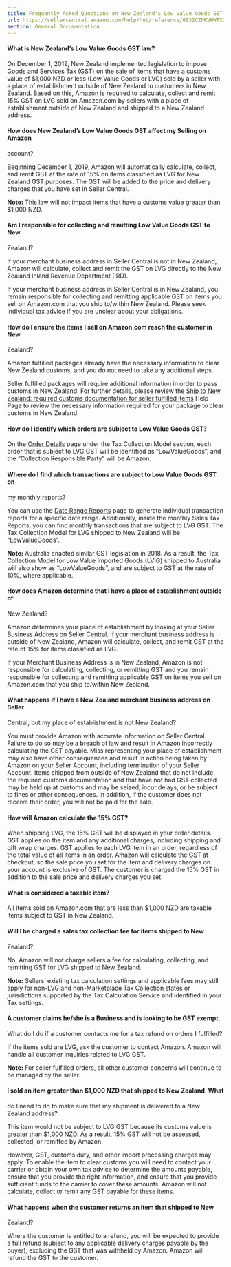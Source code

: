 ```yaml
---
title: Frequently Asked Questions on New Zealand's Low Value Goods GST
url: https://sellercentral.amazon.com/help/hub/reference/GS32CZNKVHWPXCN8
section: General Documentation
---
```


#### What is New Zealand’s Low Value Goods GST law?

On December 1, 2019, New Zealand implemented legislation to impose Goods and
Services Tax (GST) on the sale of items that have a customs value of $1,000
NZD or less (Low Value Goods or LVG) sold by a seller with a place of
establishment outside of New Zealand to customers in New Zealand. Based on
this, Amazon is required to calculate, collect and remit 15% GST on LVG sold
on Amazon.com by sellers with a place of establishment outside of New Zealand
and shipped to a New Zealand address.

#### How does New Zealand’s Low Value Goods GST affect my Selling on Amazon
account?

Beginning December 1, 2019, Amazon will automatically calculate, collect, and
remit GST at the rate of 15% on items classified as LVG for New Zealand GST
purposes. The GST will be added to the price and delivery charges that you
have set in Seller Central.

**Note:** This law will not impact items that have a customs value greater
than $1,000 NZD.

#### Am I responsible for collecting and remitting Low Value Goods GST to New
Zealand?

If your merchant business address in Seller Central is not in New Zealand,
Amazon will calculate, collect and remit the GST on LVG directly to the New
Zealand Inland Revenue Department (IRD).

If your merchant business address in Seller Central is in New Zealand, you
remain responsible for collecting and remitting applicable GST on items you
sell on Amazon.com that you ship to/within New Zealand. Please seek individual
tax advice if you are unclear about your obligations.

#### How do I ensure the items I sell on Amazon.com reach the customer in New
Zealand?

Amazon fulfilled packages already have the necessary information to clear New
Zealand customs, and you do not need to take any additional steps.

Seller fulfilled packages will require additional information in order to pass
customs in New Zealand. For further details, please review the [Ship to New
Zealand: required customs documentation for seller fulfilled
items](/gp/help/GXZAJA74D6PL5SCE) Help Page to review the necessary
information required for your package to clear customs in New Zealand.

#### How do I identify which orders are subject to Low Value Goods GST?

On the [Order Details](/orders-v3) page under the Tax Collection Model
section, each order that is subject to LVG GST will be identified as
“LowValueGoods”, and the “Collection Responsible Party” will be Amazon.

#### Where do I find which transactions are subject to Low Value Goods GST on
my monthly reports?

You can use the [Date Range
Reports](https://sellercentral.amazon.com/payments/reports/custom/request)
page to generate individual transaction reports for a specific date range.
Additionally, inside the monthly Sales Tax Reports, you can find monthly
transactions that are subject to LVG GST. The Tax Collection Model for LVG
shipped to New Zealand will be “LowValueGoods”.

**Note:** Australia enacted similar GST legislation in 2018. As a result, the
Tax Collection Model for Low Value Imported Goods (LVIG) shipped to Australia
will also show as “LowValueGoods”, and are subject to GST at the rate of 10%,
where applicable.

#### How does Amazon determine that I have a place of establishment outside of
New Zealand?

Amazon determines your place of establishment by looking at your Seller
Business Address on Seller Central. If your merchant business address is
outside of New Zealand, Amazon will calculate, collect, and remit GST at the
rate of 15% for items classified as LVG.

If your Merchant Business Address is in New Zealand, Amazon is not responsible
for calculating, collecting, or remitting GST and you remain responsible for
collecting and remitting applicable GST on items you sell on Amazon.com that
you ship to/within New Zealand.

#### What happens if I have a New Zealand merchant business address on Seller
Central, but my place of establishment is not New Zealand?

You must provide Amazon with accurate information on Seller Central. Failure
to do so may be a breach of law and result in Amazon incorrectly calculating
the GST payable. Miss representing your place of establishment may also have
other consequences and result in action being taken by Amazon on your Seller
Account, including termination of your Seller Account. Items shipped from
outside of New Zealand that do not include the required customs documentation
and that have not had GST collected may be held up at customs and may be
seized, incur delays, or be subject to fines or other consequences. In
addition, if the customer does not receive their order, you will not be paid
for the sale.

#### How will Amazon calculate the 15% GST?

When shipping LVG, the 15% GST will be displayed in your order details. GST
applies on the item and any additional charges, including shipping and gift
wrap charges. GST applies to each LVG item in an order, regardless of the
total value of all items in an order. Amazon will calculate the GST at
checkout, so the sale price you set for the item and delivery charges on your
account is exclusive of GST. The customer is charged the 15% GST in addition
to the sale price and delivery charges you set.

#### What is considered a taxable item?

All items sold on Amazon.com that are less than $1,000 NZD are taxable items
subject to GST in New Zealand.

#### Will I be charged a sales tax collection fee for items shipped to New
Zealand?

No, Amazon will not charge sellers a fee for calculating, collecting, and
remitting GST for LVG shipped to New Zealand.

**Note:** Sellers’ existing tax calculation settings and applicable fees may
still apply for non-LVG and non-Marketplace Tax Collection states or
jurisdictions supported by the Tax Calculation Service and identified in your
Tax settings.

#### A customer claims he/she is a Business and is looking to be GST exempt.
What do I do if a customer contacts me for a tax refund on orders I fulfilled?

If the items sold are LVG, ask the customer to contact Amazon. Amazon will
handle all customer inquiries related to LVG GST.

**Note:** For seller fulfilled orders, all other customer concerns will
continue to be managed by the seller.

#### I sold an item greater than $1,000 NZD that shipped to New Zealand. What
do I need to do to make sure that my shipment is delivered to a New Zealand
address?

This item would not be subject to LVG GST because its customs value is greater
than $1,000 NZD. As a result, 15% GST will not be assessed, collected, or
remitted by Amazon.

However, GST, customs duty, and other import processing charges may apply. To
enable the item to clear customs you will need to contact your carrier or
obtain your own tax advice to determine the amounts payable, ensure that you
provide the right information, and ensure that you provide sufficient funds to
the carrier to cover these amounts. Amazon will not calculate, collect or
remit any GST payable for these items.

#### What happens when the customer returns an item that shipped to New
Zealand?

Where the customer is entitled to a refund, you will be expected to provide a
full refund (subject to any applicable delivery charges payable by the buyer),
excluding the GST that was withheld by Amazon. Amazon will refund the GST to
the customer.

